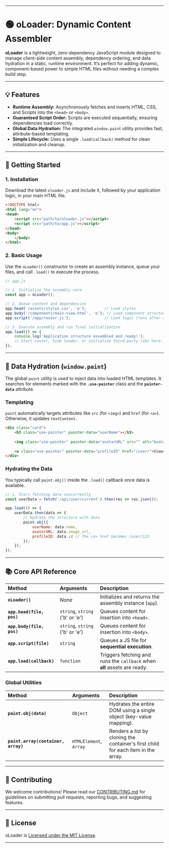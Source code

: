 -----

# 🟢 oLoader: Dynamic Content Assembler

**oLoader** is a lightweight, zero-dependency JavaScript module designed to manage client-side content assembly, dependency ordering, and data hydration in a static, runtime environment. It’s perfect for adding dynamic, component-based power to simple HTML files without needing a complex build step.

-----

## 💡 Features

  * **Runtime Assembly:** Asynchronously fetches and inserts HTML, CSS, and Scripts into the `<head>` or `<body>`.
  * **Guaranteed Script Order:** Scripts are executed sequentially, ensuring dependencies load correctly.
  * **Global Data Hydration:** The integrated `window.paint` utility provides fast, attribute-based templating.
  * **Simple Lifecycle:** Uses a single `.load(callback)` method for clean initialization and cleanup.

-----

## 🚀 Getting Started

### 1\. Installation

Download the latest `oloader.js` and include it, followed by your application logic, in your main HTML file.

```html
<!DOCTYPE html>
<html lang="en">
<head>
    <script src="path/to/oloader.js"></script>
    <script src="path/to/app.js"></script>
</head>
<body>
    </body>
</html>
```

### 2\. Basic Usage

Use the `oLoader()` constructor to create an assembly instance, queue your files, and call `.load()` to execute the process.

```javascript
// app.js

// 1. Initialize the assembly core
const app = oLoader();

// 2. Queue content and dependencies
app.head('/assets/styles.css', 'e');        // Load styles
app.body('/components/main-view.html', 'e'); // Load component structure
app.script('/app/router.js');               // Load logic (runs after assembly)

// 3. Execute assembly and run final initialization
app.load(() => {
    console.log('Application structure assembled and ready!');
    // Start router, hide loader, or initialize third-party libs here.
});
```

-----

## 🎨 Data Hydration (`window.paint`)

The global `paint` utility is used to inject data into loaded HTML templates. It searches for elements marked with the **`.use-painter`** class and the **`painter-data`** attribute.

### Templating

`paint` automatically targets attributes like `src` (for `<img>`) and `href` (for `<a>`). Otherwise, it updates `textContent`.

```html
<div class="card">
    <h3 class="use-painter" painter-data="userName"></h3>
    
    <img class="use-painter" painter-data="avatarURL" src="" alt="Avatar">
    
    <a class="use-painter" painter-data="profileID" href="/user/">View</a>
</div>
```

### Hydrating the Data

You typically call `paint.obj()` inside the `.load()` callback once data is available.

```javascript
// 1. Start fetching data concurrently
const userData = fetch('/api/user/current').then(res => res.json());

app.load(() => {
    userData.then(data => {
        // Hydrate the structure with data
        paint.obj({
            userName: data.name,
            avatarURL: data.image_url,
            profileID: data.id // The <a> href becomes /user/123
        });
    });
});
```

-----

## 📚 Core API Reference

| Method | Arguments | Description |
| :--- | :--- | :--- |
| **`oLoader()`** | *None* | Initializes and returns the assembly instance (`app`). |
| **`app.head(file, pos)`** | `string`, `string` ('b' or 'e') | Queues content for insertion into `<head>`. |
| **`app.body(file, pos)`** | `string`, `string` ('b' or 'e') | Queues content for insertion into `<body>`. |
| **`app.script(file)`** | `string` | Queues a JS file for **sequential execution**. |
| **`app.load(callback)`** | `function` | Triggers fetching and runs the `callback` when **all** assets are ready. |

### Global Utilities

| Method | Arguments | Description |
| :--- | :--- | :--- |
| **`paint.obj(data)`** | `Object` | Hydrates the entire DOM using a single object (key-value mapping). |
| **`paint.array(container, array)`** | `HTMLElement`, `Array` | Renders a list by cloning the container's first child for each item in the array. |

-----

## 🤝 Contributing

We welcome contributions\! Please read our [CONTRIBUTING.md](https://www.google.com/search?q=CONTRIBUTING.md) for guidelines on submitting pull requests, reporting bugs, and suggesting features.

-----

## 📜 License

oLoader is [Licensed under the MIT License](https://www.google.com/search?q=LICENSE).

-----
